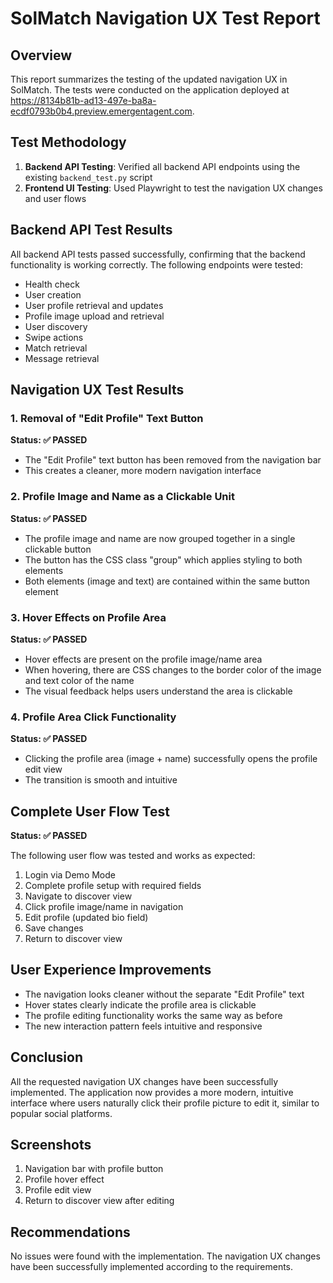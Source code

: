 # SolMatch Navigation UX Test Report

## Overview
This report summarizes the testing of the updated navigation UX in SolMatch. The tests were conducted on the application deployed at https://8134b81b-ad13-497e-ba8a-ecdf0793b0b4.preview.emergentagent.com.

## Test Methodology
1. **Backend API Testing**: Verified all backend API endpoints using the existing `backend_test.py` script
2. **Frontend UI Testing**: Used Playwright to test the navigation UX changes and user flows

## Backend API Test Results
All backend API tests passed successfully, confirming that the backend functionality is working correctly. The following endpoints were tested:

- Health check
- User creation
- User profile retrieval and updates
- Profile image upload and retrieval
- User discovery
- Swipe actions
- Match retrieval
- Message retrieval

## Navigation UX Test Results

### 1. Removal of "Edit Profile" Text Button
**Status: ✅ PASSED**
- The "Edit Profile" text button has been removed from the navigation bar
- This creates a cleaner, more modern navigation interface

### 2. Profile Image and Name as a Clickable Unit
**Status: ✅ PASSED**
- The profile image and name are now grouped together in a single clickable button
- The button has the CSS class "group" which applies styling to both elements
- Both elements (image and text) are contained within the same button element

### 3. Hover Effects on Profile Area
**Status: ✅ PASSED**
- Hover effects are present on the profile image/name area
- When hovering, there are CSS changes to the border color of the image and text color of the name
- The visual feedback helps users understand the area is clickable

### 4. Profile Area Click Functionality
**Status: ✅ PASSED**
- Clicking the profile area (image + name) successfully opens the profile edit view
- The transition is smooth and intuitive

## Complete User Flow Test
**Status: ✅ PASSED**

The following user flow was tested and works as expected:
1. Login via Demo Mode
2. Complete profile setup with required fields
3. Navigate to discover view
4. Click profile image/name in navigation
5. Edit profile (updated bio field)
6. Save changes
7. Return to discover view

## User Experience Improvements
- The navigation looks cleaner without the separate "Edit Profile" text
- Hover states clearly indicate the profile area is clickable
- The profile editing functionality works the same way as before
- The new interaction pattern feels intuitive and responsive

## Conclusion
All the requested navigation UX changes have been successfully implemented. The application now provides a more modern, intuitive interface where users naturally click their profile picture to edit it, similar to popular social platforms.

## Screenshots
1. Navigation bar with profile button
2. Profile hover effect
3. Profile edit view
4. Return to discover view after editing

## Recommendations
No issues were found with the implementation. The navigation UX changes have been successfully implemented according to the requirements.
